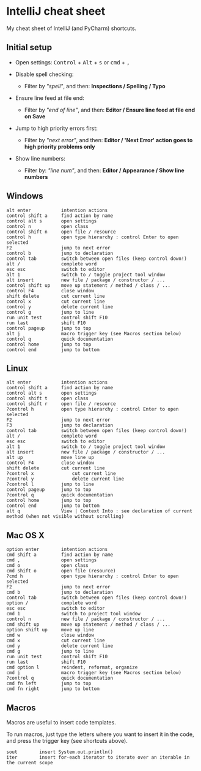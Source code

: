 IntelliJ cheat sheet
====================

My cheat sheet of IntelliJ (and PyCharm) shortcuts.


Initial setup
-------------

- Open settings:
  <kbd>Control</kbd> + <kbd>Alt</kbd> + <kbd>s</kbd> or <kbd>cmd</kbd> + <kbd>,</kbd>

- Disable spell checking:
  - Filter by *"spell"*, and then: **Inspections / Spelling / Typo**

- Ensure line feed at file end:
  - Filter by *"end of line"*, and then: **Editor / Ensure line feed at file end on Save**

- Jump to high priority errors first:
  - Filter by *"next error"*, and then: **Editor / 'Next Error' action goes to high priority problems only**

- Show line numbers:
  - Filter by: *"line num"*, and then: **Editor / Appearance / Show line numbers**


Windows
-------

    alt enter           intention actions
    control shift a     find action by name
    control alt s       open settings
    control n           open class
    control shift n     open file / resource
    control h           open type hierarchy : control Enter to open selected
    F2                  jump to next error
    control b           jump to declaration
    control tab         switch between open files (keep control down!)
    alt /               complete word
    esc esc             switch to editor
    alt 1               switch to / toggle project tool window
    alt insert          new file / package / constructor / ...
    control shift up    move up statement / method / class / ...
    control F4          close window
    shift delete        cut current line
    control x           cut current line
    control y           delete current line
    control g           jump to line
    run unit test       control shift F10
    run last            shift F10
    control pageup      jump to top
    alt j               macro trigger key (see Macros section below)
    control q           quick documentation
    control home        jump to top
    control end         jump to bottom

Linux
-----

    alt enter           intention actions
    control shift a     find action by name
    control alt s       open settings
    control shift t     open class
    control shift r     open file / resource
    ?control h          open type hierarchy : control Enter to open selected
    F2                  jump to next error
    F3                  jump to declaration
    control tab         switch between open files (keep control down!)
    alt /               complete word
    esc esc             switch to editor
    alt 1               switch to / toggle project tool window
    alt insert          new file / package / constructor / ...
    alt up              move line up
    control F4          close window
    shift delete        cut current line
    ?control x		    	cut current line
    ?control y    			delete current line
    ?control l          jump to line
    control pageup      jump to top
    ?control q          quick documentation
    control home        jump to top
    control end         jump to bottom
    alt q               View | Context Into : see declaration of current method (when not visible without scrolling)


Mac OS X
--------

    option enter        intention actions
    cmd shift a         find action by name
    cmd ,               open settings
    cmd o               open class
    cmd shift o         open file (resource)
    ?cmd h              open type hierarchy : control Enter to open selected
    F2                  jump to next error
    cmd b               jump to declaration
    control tab         switch between open files (keep control down!)
    option /            complete word
    esc esc             switch to editor
    cmd 1               switch to project tool window
    control n           new file / package / constructor / ...
    cmd shift up        move up statement / method / class / ...
    option shift up     move up line
    cmd w               close window
    cmd x               cut current line
    cmd y               delete current line
    cmd g               jump to line
    run unit test       control shift F10
    run last            shift F10
    cmd option l        reindent, reformat, organize
    cmd j               macro trigger key (see Macros section below)
    ?control q          quick documentation
    cmd fn left         jump to top
    cmd fn right        jump to bottom

Macros
------

Macros are useful to insert code templates.

To run macros, just type the letters where you want to insert it in the code,
and press the trigger key (see shortcuts above).

    sout        insert System.out.println()
    iter        insert for-each iterator to iterate over an iterable in the current scope
